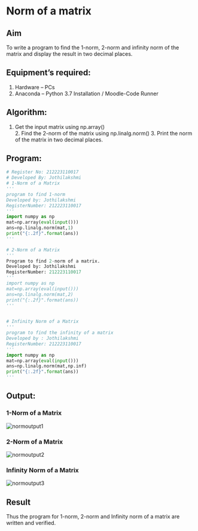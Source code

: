 # Norm of a matrix

## Aim
To write a program to find the 1-norm, 2-norm and infinity norm of the matrix and display the result in two decimal places.

## Equipment’s required:
1.	Hardware – PCs
2.	Anaconda – Python 3.7 Installation / Moodle-Code Runner

## Algorithm:
1. Get the input matrix using np.array()   
    2. Find the 2-norm of the matrix using np.linalg.norm()
	3. Print the norm of the matrix in two decimal places.

## Program:
```Python
# Register No: 212223110017
# Developed By: Jothilakshmi
# 1-Norm of a Matrix
'''
program to find 1-norm
Developed by: Jothilakshmi
RegisterNumber: 212223110017
'''
import numpy as np
mat=np.array(eval(input()))
ans=np.linalg.norm(mat,1)
print("{:.2f}".format(ans))
'''

# 2-Norm of a Matrix
'''
Program to find 2-norm of a matrix.
Developed by: Jothilakshmi
RegisterNumber: 212223110017
'''
import numpy as np
mat=np.array(eval(input()))
ans=np.linalg.norm(mat,2)
print("{:.2f}".format(ans))
'''


# Infinity Norm of a Matrix
'''
program to find the infinity of a matrix
Developed by : Jothilakshmi
RegisterNumber: 212223110017
'''
import numpy as np
mat=np.array(eval(input()))
ans=np.linalg.norm(mat,np.inf)
print("{:.2f}".format(ans))
'''

```
## Output:
### 1-Norm of a Matrix
![normoutput1](https://github.com/Jothilakshmi12/Norm-of-a-matrix/assets/138849182/c7a06c8e-cc8d-45ee-8fa4-0d67601d41e8)


### 2-Norm of a Matrix
![normoutput2](https://github.com/Jothilakshmi12/Norm-of-a-matrix/assets/138849182/1c1970f9-eed4-4786-89ff-96ce446f882f)


### Infinity Norm of a Matrix
![normoutput3](https://github.com/Jothilakshmi12/Norm-of-a-matrix/assets/138849182/945672db-dd07-4d02-9f1f-59734cd4c69d)

## Result
Thus the program for 1-norm, 2-norm and Infinity norm of a matrix are written and verified.
